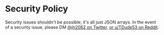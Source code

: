 # Security Policy

Security issues shouldn't be possible; it's all just JSON arrays. In the event of a security issue, please DM [@jh2062 on Twitter](https://twitter.com/jh2062), [or u/TDude53 on Reddit](https://www.reddit.com/user/TDude53).
